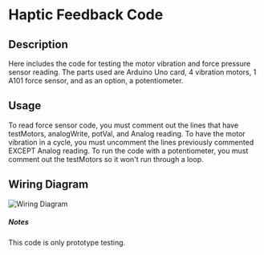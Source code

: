 # Haptic Feedback Code



## Description

Here includes the code for testing the motor vibration and force pressure sensor reading. The parts used are Arduino Uno card, 4 vibration motors, 1 A101 force sensor, and as an option, a potentiometer.

## Usage

To read force sensor code, you must comment out the lines that have testMotors, analogWrite, potVal, and Analog reading. To have the motor vibration in a cycle, you must uncomment the lines previously commented EXCEPT Analog reading. To run the code with a potentiometer, you must comment out the testMotors so it won't run through a loop.

## Wiring Diagram
![Wiring Diagram](https://imgur.com/a/bCV7BrQ) 


##### Notes
This code is only prototype testing. 

